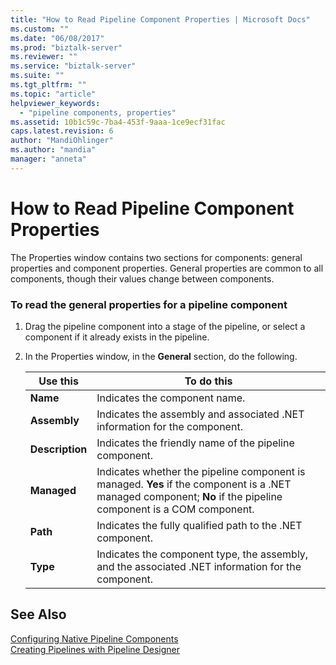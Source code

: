 ```yaml
---
title: "How to Read Pipeline Component Properties | Microsoft Docs"
ms.custom: ""
ms.date: "06/08/2017"
ms.prod: "biztalk-server"
ms.reviewer: ""
ms.service: "biztalk-server"
ms.suite: ""
ms.tgt_pltfrm: ""
ms.topic: "article"
helpviewer_keywords: 
  - "pipeline components, properties"
ms.assetid: 10b1c59c-7ba4-453f-9aaa-1ce9ecf31fac
caps.latest.revision: 6
author: "MandiOhlinger"
ms.author: "mandia"
manager: "anneta"
---
```

# How to Read Pipeline Component Properties
The Properties window contains two sections for components: general properties and component properties. General properties are common to all components, though their values change between components.  
  
### To read the general properties for a pipeline component  
  
1.  Drag the pipeline component into a stage of the pipeline, or select a component if it already exists in the pipeline.  
  
2.  In the Properties window, in the **General** section, do the following.  
  
    |Use this|To do this|  
    |--------------|----------------|  
    |**Name**|Indicates the component name.|  
    |**Assembly**|Indicates the assembly and associated .NET information for the component.|  
    |**Description**|Indicates the friendly name of the pipeline component.|  
    |**Managed**|Indicates whether the pipeline component is managed. **Yes** if the component is a .NET managed component; **No** if the pipeline component is a COM component.|  
    |**Path**|Indicates the fully qualified path to the .NET component.|  
    |**Type**|Indicates the component type, the assembly, and the associated .NET information for the component.|  
  
## See Also  
 [Configuring Native Pipeline Components](../core/configuring-native-pipeline-components.md)   
 [Creating Pipelines with Pipeline Designer](../core/creating-pipelines-with-pipeline-designer.md)